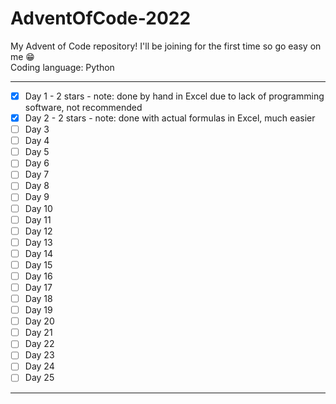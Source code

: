 # AdventOfCode-2022
My Advent of Code repository! I'll be joining for the first time so go easy on me 😁  
Coding language: Python

---
- [x] Day	1 - 2 stars - note: done by hand in Excel due to lack of programming software, not recommended
- [x] Day	2 - 2 stars - note: done with actual formulas in Excel, much easier
- [ ] Day	3
- [ ] Day	4
- [ ] Day	5
- [ ] Day	6
- [ ] Day	7
- [ ] Day	8
- [ ] Day	9
- [ ] Day	10
- [ ] Day	11
- [ ] Day	12
- [ ] Day	13
- [ ] Day	14
- [ ] Day	15
- [ ] Day	16
- [ ] Day	17
- [ ] Day	18
- [ ] Day	19
- [ ] Day	20
- [ ] Day	21
- [ ] Day	22
- [ ] Day	23
- [ ] Day	24
- [ ] Day	25
---
